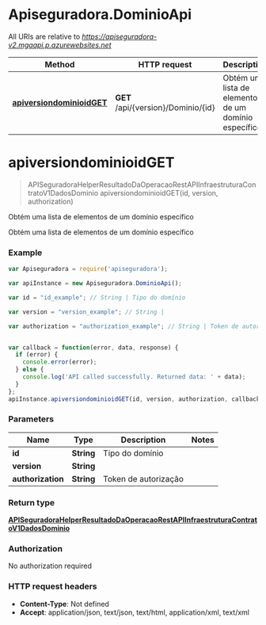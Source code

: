 # Apiseguradora.DominioApi

All URIs are relative to *https://apiseguradora-v2.mgaapi.p.azurewebsites.net*

Method | HTTP request | Description
------------- | ------------- | -------------
[**apiversiondominioidGET**](DominioApi.md#apiversiondominioidGET) | **GET** /api/{version}/Dominio/{id} | Obtém uma lista de elementos de um domínio específico


<a name="apiversiondominioidGET"></a>
# **apiversiondominioidGET**
> APISeguradoraHelperResultadoDaOperacaoRestAPIInfraestruturaContratoV1DadosDominio apiversiondominioidGET(id, version, authorization)

Obtém uma lista de elementos de um domínio específico

Obtém uma lista de elementos de um domínio específico

### Example
```javascript
var Apiseguradora = require('apiseguradora');

var apiInstance = new Apiseguradora.DominioApi();

var id = "id_example"; // String | Tipo do domínio

var version = "version_example"; // String | 

var authorization = "authorization_example"; // String | Token de autorização


var callback = function(error, data, response) {
  if (error) {
    console.error(error);
  } else {
    console.log('API called successfully. Returned data: ' + data);
  }
};
apiInstance.apiversiondominioidGET(id, version, authorization, callback);
```

### Parameters

Name | Type | Description  | Notes
------------- | ------------- | ------------- | -------------
 **id** | **String**| Tipo do domínio | 
 **version** | **String**|  | 
 **authorization** | **String**| Token de autorização | 

### Return type

[**APISeguradoraHelperResultadoDaOperacaoRestAPIInfraestruturaContratoV1DadosDominio**](APISeguradoraHelperResultadoDaOperacaoRestAPIInfraestruturaContratoV1DadosDominio.md)

### Authorization

No authorization required

### HTTP request headers

 - **Content-Type**: Not defined
 - **Accept**: application/json, text/json, text/html, application/xml, text/xml

